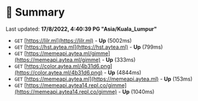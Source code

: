 # 📖 Summary
Last updated: **17/8/2022, 4:40:39 PG "Asia/Kuala_Lumpur"**

- `GET` [https://lilr.ml](https://lilr.ml) - **Up** (5002ms)
- `GET` [https://hst.aytea.ml](https://hst.aytea.ml) - **Up** (799ms)
- `GET` [https://memeapi.aytea.ml/gimme](https://memeapi.aytea.ml/gimme) - **Up** (333ms)
- `GET` [https://color.aytea.ml/4b31d6.png](https://color.aytea.ml/4b31d6.png) - **Up** (4844ms)
- `GET` [https://memeapi.aytea.ml](https://memeapi.aytea.ml) - **Up** (153ms)
- `GET` [https://memeapi.aytea14.repl.co/gimme](https://memeapi.aytea14.repl.co/gimme) - **Up** (1040ms)
